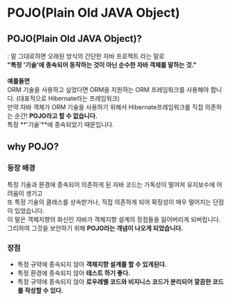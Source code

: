 # POJO(Plain Old JAVA Object)
## POJO(Plain Old JAVA Object)?
: 말 그대로하면 오래된 방식의 간단한 자바 프로젝트 라는 말로  
 **"특정 '기술'에 종속되어 동작하는 것이 아닌 순수한 자바 객체를 말하는 것."**
<br/>  
**예를들면**  
ORM 기술을 사용하고 싶었다면 ORM을 지원하는 ORM 프레임워크를 사용해야 합니다. (대표적으로 Hibernate라는 프레임워크)  
만약 자바 객체가 ORM 기술을 사용하기 위해서 Hibernate프레임워크를 직접 의존하는 순간! **POJO라고 할 수 없습니다.**  
특정 **'기술'**에 종속되었기 때문입니다.
  
## why POJO?  
### 등장 배경  
특정 기술과 환경에 종속되어 의존하게 된 자바 코드는 가독성이 떨어져 유지보수에 어려움이 생기고  
또 특정 기술의 클래스를 상속받거나, 직접 의존하게 되어 확장성이 매우 떨어지는 단점이 있었습니다.  
이 말은 객체지향의 화신인 자바가 객체지향 설계의 장점들을 잃어버리게 되버립니다.  
그리하여 그것을 보안하기 위해 **POJO라는 개념이 나오게 되었습니다.**
### 장점
- 특정 규약에 종속되지 않아 **객채지향 설계를 할 수 있게된다.**
- 특정 환경에 종속되지 않아 **테스트 하기 좋다.**
- 특정 규약에 종속되지 않아 **로우레벨 코드와 비지니스 코드가 분리되어 깔끔한 코드를 작성할 수 있다.**
